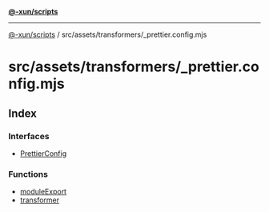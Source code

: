 [**@-xun/scripts**](../../../../README.md)

***

[@-xun/scripts](../../../../README.md) / src/assets/transformers/\_prettier.config.mjs

# src/assets/transformers/\_prettier.config.mjs

## Index

### Interfaces

- [PrettierConfig](interfaces/PrettierConfig.md)

### Functions

- [moduleExport](functions/moduleExport.md)
- [transformer](functions/transformer.md)
